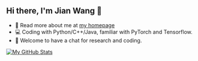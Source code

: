 ## Hi there, I'm Jian Wang 👋

<!--
**iwangjian/iwangjian** is a ✨ _special_ ✨ repository because its `README.md` (this file) appears on your GitHub profile.

Here are some ideas to get you started:

- 🔭 I’m currently working on ...
- 🌱 I’m currently learning ...
- 👯 I’m looking to collaborate on ...
- 🤔 I’m looking for help with ...
- 💬 Ask me about ...
- 📫 How to reach me: ...
- 😄 Pronouns: ...
- ⚡ Fun fact: ...
-->

- 🔭 Read more about me at [my homepage](https://iwangjian.github.io/) 
- 💻 Coding with Python/C++/Java, familiar with PyTorch and Tensorflow.
- 💬 Welcome to have a chat for research and coding.

[![My GitHub Stats](https://github-readme-stats.vercel.app/api?username=iwangjian)]()
